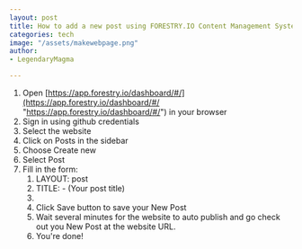 ```yaml
---
layout: post
title: How to add a new post using FORESTRY.IO Content Management System
categories: tech
image: "/assets/makewebpage.png"
author:
- LegendaryMagma

---
```

1. Open [https://app.forestry.io/dashboard/#/](https://app.forestry.io/dashboard/#/ "https://app.forestry.io/dashboard/#/")  in your browser
2. Sign in using github credentials
3. Select the website
4. Click on Posts in the sidebar
5. Choose Create new
6. Select Post
7. Fill in the form:
   1. LAYOUT: post
   2. TITLE: - (Your post title)
   3. 
   4. Click Save button to save your New Post
   5. Wait several minutes for the website to auto publish and go check out you New Post at the website URL.
   6. You're done!